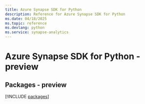 ```yaml
---
title: Azure Synapse SDK for Python
description: Reference for Azure Synapse SDK for Python
ms.date: 04/18/2025
ms.topic: reference
ms.devlang: python
ms.service: synapse-analytics
---
```

# Azure Synapse SDK for Python - preview
## Packages - preview
[!INCLUDE [packages](synapse-index.md)]